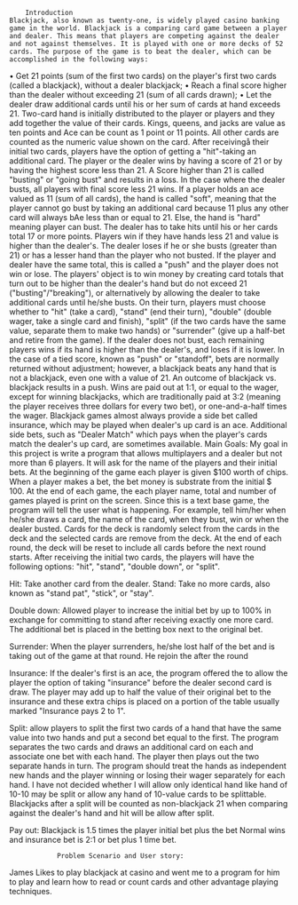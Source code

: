 
		Introduction
	Blackjack, also known as twenty-one, is widely played casino banking game in the world. Blackjack is a comparing card game between a player and dealer. This means that players are competing against the dealer and not against themselves. It is played with one or more decks of 52 cards. The purpose of the game is to beat the dealer, which can be accomplished in the following ways:
•	Get 21 points (sum of the first two cards) on the player's first two cards (called a blackjack), without a dealer blackjack;
•	Reach a final score higher than the dealer without exceeding 21 (sum of all cards drawn); 
•	Let the dealer draw additional cards until his or her sum of cards at hand exceeds 21.
	Two-card hand is initially distributed to the player or players and they add together the value of their cards. Kings, queens, and jacks are value as ten points and Ace can be count as 1 point or 11 points. All other cards are counted as the numeric value shown on the card. After receivingå their initial two cards, players have the option of getting a "hit"-taking an additional card. The player or the dealer wins by having a score of 21 or by having the highest score less than 21. A Score higher than 21 is called "busting" or "going bust" and results in a loss. In the case where the dealer busts, all players with final score less 21 wins. If a player holds an ace valued as 11 (sum of all cards), the hand is called "soft", meaning that the player cannot go bust by taking an additional card because 11 plus any other card will always bAe less than or equal to 21. Else, the hand is "hard" meaning player can bust.
	The dealer has to take hits until his or her cards total 17 or more points. Players win if they have hands less 21 and value is higher than the dealer's. The dealer loses if he or she busts (greater than 21) or has a lesser hand than the player who not busted. If the player and dealer have the same total, this is called a "push" and the player does not win or lose. 
The players' object is to win money by creating card totals that turn out to be higher than the dealer's hand but do not exceed 21 ("busting"/"breaking"), or alternatively by allowing the dealer to take additional cards until he/she busts. On their turn, players must choose whether to "hit" (take a card), "stand" (end their turn), "double" (double wager, take a single card and finish), "split" (if the two cards have the same value, separate them to make two hands) or "surrender" (give up a half-bet and retire from the game). If the dealer does not bust, each remaining players wins if its hand is higher than the dealer's, and loses if it is lower. In the case of a tied score, known as "push" or "standoff", bets are normally returned without adjustment; however, a blackjack beats any hand that is not a blackjack, even one with a value of 21. An outcome of blackjack vs. blackjack results in a push. Wins are paid out at 1:1, or equal to the wager, except for winning blackjacks, which are traditionally paid at 3:2 (meaning the player receives three dollars for every two bet), or one-and-a-half times the wager. 
Blackjack games almost always provide a side bet called insurance, which may be played when dealer's up card is an ace. Additional side bets, such as "Dealer Match" which pays when the player's cards match the dealer's up card, are sometimes available.
		Main Goals: 
My goal in this project is write a program that allows multiplayers and a dealer but not more than 6 players. It will ask for the name of the players and their initial bets. At the beginning of the game each player is given $100 worth of chips. When a player makes a bet, the bet money is substrate from the initial $ 100. At the end of each game, the each player name, total and number of games played is print on the screen. Since this is a text base game, the program will tell the user what is happening. For example, tell him/her when he/she draws a card, the name of the card, when they bust, win or when the dealer busted. Cards for the deck is randomly select from the cards in the deck and the selected cards are remove from the deck. At the end of each round, the deck will be reset to include all cards before the next round starts.
	After receiving the initial two cards, the players will have the following options: "hit", "stand", "double down", or "split".  

Hit: Take another card from the dealer.
Stand: Take no more cards, also known as "stand pat", "stick", or "stay".

Double down: Allowed player to increase the initial bet by up to 100% in exchange for committing to stand after receiving exactly one more card. The additional bet is placed in the betting box next to the original bet.

Surrender: When the player surrenders, he/she lost half of the bet and is taking out of the game at that round. He rejoin the after the round    

Insurance: If the dealer's first is an ace, the program offered the to allow the   player the option of taking "insurance" before the dealer second card is draw.
      The player may add up to half the value of their original bet to the insurance and these extra chips is placed on a portion of the table usually marked "Insurance pays 2 to 1".

Split: allow players to split the first two cards of a hand that have the same value into two hands and put a second bet equal to the first. The program separates the two cards and draws an additional card on each and associate one bet with each hand. The player then plays out the two separate hands in turn. The program should treat the hands as independent new hands and the player winning or losing their wager separately for each hand.  I have not decided whether I will allow only identical hand like hand of 10-10 may be split or allow any hand of 10-value cards to be splittable. Blackjacks after a split will be counted as non-blackjack 21 when comparing against the dealer's hand and hit will be allow after split.


Pay out: Blackjack is 1.5 times the player initial bet plus the bet
         Normal wins and insurance bet is 2:1 or bet plus 1 time bet.

                Problem Scenario and User story:
James Likes to play blackjack at casino and went me to a program for him to play and learn how to read or count cards and other advantage playing techniques.
